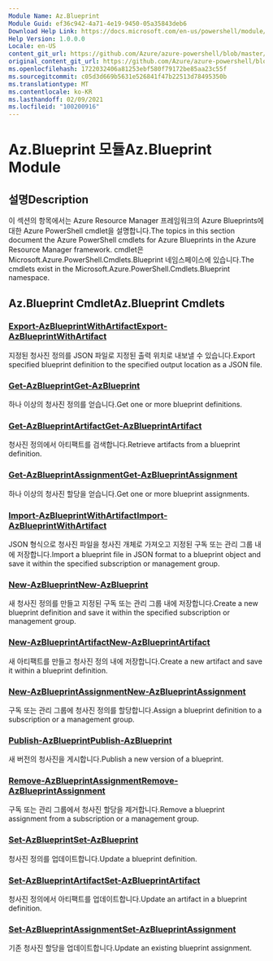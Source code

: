 ```yaml
---
Module Name: Az.Blueprint
Module Guid: ef36c942-4a71-4e19-9450-05a35843deb6
Download Help Link: https://docs.microsoft.com/en-us/powershell/module/az.blueprint
Help Version: 1.0.0.0
Locale: en-US
content_git_url: https://github.com/Azure/azure-powershell/blob/master/src/Blueprint/Blueprint/help/Az.Blueprint.md
original_content_git_url: https://github.com/Azure/azure-powershell/blob/master/src/Blueprint/Blueprint/help/Az.Blueprint.md
ms.openlocfilehash: 1722032406a81253ebf580f79172be85aa23c55f
ms.sourcegitcommit: c05d3d669b5631e526841f47b22513d78495350b
ms.translationtype: MT
ms.contentlocale: ko-KR
ms.lasthandoff: 02/09/2021
ms.locfileid: "100200916"
---
```

# <span data-ttu-id="643f5-101">Az.Blueprint 모듈</span><span class="sxs-lookup"><span data-stu-id="643f5-101">Az.Blueprint Module</span></span>
## <span data-ttu-id="643f5-102">설명</span><span class="sxs-lookup"><span data-stu-id="643f5-102">Description</span></span>
<span data-ttu-id="643f5-103">이 섹션의 항목에서는 Azure Resource Manager 프레임워크의 Azure Blueprints에 대한 Azure PowerShell cmdlet을 설명합니다.</span><span class="sxs-lookup"><span data-stu-id="643f5-103">The topics in this section document the Azure PowerShell cmdlets for Azure Blueprints in the Azure Resource Manager framework.</span></span> <span data-ttu-id="643f5-104">cmdlet은 Microsoft.Azure.PowerShell.Cmdlets.Blueprint 네임스페이스에 있습니다.</span><span class="sxs-lookup"><span data-stu-id="643f5-104">The cmdlets exist in the Microsoft.Azure.PowerShell.Cmdlets.Blueprint namespace.</span></span>

## <span data-ttu-id="643f5-105">Az.Blueprint Cmdlet</span><span class="sxs-lookup"><span data-stu-id="643f5-105">Az.Blueprint Cmdlets</span></span>
### [<span data-ttu-id="643f5-106">Export-AzBlueprintWithArtifact</span><span class="sxs-lookup"><span data-stu-id="643f5-106">Export-AzBlueprintWithArtifact</span></span>](Export-AzBlueprintWithArtifact.md)
<span data-ttu-id="643f5-107">지정된 청사진 정의를 JSON 파일로 지정된 출력 위치로 내보낼 수 있습니다.</span><span class="sxs-lookup"><span data-stu-id="643f5-107">Export specified blueprint definition to the specified output location as a JSON file.</span></span> 

### [<span data-ttu-id="643f5-108">Get-AzBlueprint</span><span class="sxs-lookup"><span data-stu-id="643f5-108">Get-AzBlueprint</span></span>](Get-AzBlueprint.md)
<span data-ttu-id="643f5-109">하나 이상의 청사진 정의를 얻습니다.</span><span class="sxs-lookup"><span data-stu-id="643f5-109">Get one or more blueprint definitions.</span></span>

### [<span data-ttu-id="643f5-110">Get-AzBlueprintArtifact</span><span class="sxs-lookup"><span data-stu-id="643f5-110">Get-AzBlueprintArtifact</span></span>](Get-AzBlueprintArtifact.md)
<span data-ttu-id="643f5-111">청사진 정의에서 아티팩트를 검색합니다.</span><span class="sxs-lookup"><span data-stu-id="643f5-111">Retrieve artifacts from a blueprint definition.</span></span>

### [<span data-ttu-id="643f5-112">Get-AzBlueprintAssignment</span><span class="sxs-lookup"><span data-stu-id="643f5-112">Get-AzBlueprintAssignment</span></span>](Get-AzBlueprintAssignment.md)
<span data-ttu-id="643f5-113">하나 이상의 청사진 할당을 얻습니다.</span><span class="sxs-lookup"><span data-stu-id="643f5-113">Get one or more blueprint assignments.</span></span>

### [<span data-ttu-id="643f5-114">Import-AzBlueprintWithArtifact</span><span class="sxs-lookup"><span data-stu-id="643f5-114">Import-AzBlueprintWithArtifact</span></span>](Import-AzBlueprintWithArtifact.md)
<span data-ttu-id="643f5-115">JSON 형식으로 청사진 파일을 청사진 개체로 가져오고 지정된 구독 또는 관리 그룹 내에 저장합니다.</span><span class="sxs-lookup"><span data-stu-id="643f5-115">Import a blueprint file in JSON format to a blueprint object and save it within the specified subscription or management group.</span></span>

### [<span data-ttu-id="643f5-116">New-AzBlueprint</span><span class="sxs-lookup"><span data-stu-id="643f5-116">New-AzBlueprint</span></span>](New-AzBlueprint.md)
<span data-ttu-id="643f5-117">새 청사진 정의를 만들고 지정된 구독 또는 관리 그룹 내에 저장합니다.</span><span class="sxs-lookup"><span data-stu-id="643f5-117">Create a new blueprint definition and save it within the specified subscription or management group.</span></span>

### [<span data-ttu-id="643f5-118">New-AzBlueprintArtifact</span><span class="sxs-lookup"><span data-stu-id="643f5-118">New-AzBlueprintArtifact</span></span>](New-AzBlueprintArtifact.md)
<span data-ttu-id="643f5-119">새 아티팩트를 만들고 청사진 정의 내에 저장합니다.</span><span class="sxs-lookup"><span data-stu-id="643f5-119">Create a new artifact and save it within a blueprint definition.</span></span>

### [<span data-ttu-id="643f5-120">New-AzBlueprintAssignment</span><span class="sxs-lookup"><span data-stu-id="643f5-120">New-AzBlueprintAssignment</span></span>](New-AzBlueprintAssignment.md)
<span data-ttu-id="643f5-121">구독 또는 관리 그룹에 청사진 정의를 할당합니다.</span><span class="sxs-lookup"><span data-stu-id="643f5-121">Assign a blueprint definition to a subscription or a management group.</span></span>

### [<span data-ttu-id="643f5-122">Publish-AzBlueprint</span><span class="sxs-lookup"><span data-stu-id="643f5-122">Publish-AzBlueprint</span></span>](Publish-AzBlueprint.md)
<span data-ttu-id="643f5-123">새 버전의 청사진을 게시합니다.</span><span class="sxs-lookup"><span data-stu-id="643f5-123">Publish a new version of a blueprint.</span></span>

### [<span data-ttu-id="643f5-124">Remove-AzBlueprintAssignment</span><span class="sxs-lookup"><span data-stu-id="643f5-124">Remove-AzBlueprintAssignment</span></span>](Remove-AzBlueprintAssignment.md)
<span data-ttu-id="643f5-125">구독 또는 관리 그룹에서 청사진 할당을 제거합니다.</span><span class="sxs-lookup"><span data-stu-id="643f5-125">Remove a blueprint assignment from a subscription or a management group.</span></span>

### [<span data-ttu-id="643f5-126">Set-AzBlueprint</span><span class="sxs-lookup"><span data-stu-id="643f5-126">Set-AzBlueprint</span></span>](Set-AzBlueprint.md)
<span data-ttu-id="643f5-127">청사진 정의를 업데이트합니다.</span><span class="sxs-lookup"><span data-stu-id="643f5-127">Update a blueprint definition.</span></span>

### [<span data-ttu-id="643f5-128">Set-AzBlueprintArtifact</span><span class="sxs-lookup"><span data-stu-id="643f5-128">Set-AzBlueprintArtifact</span></span>](Set-AzBlueprintArtifact.md)
<span data-ttu-id="643f5-129">청사진 정의에서 아티팩트를 업데이트합니다.</span><span class="sxs-lookup"><span data-stu-id="643f5-129">Update an artifact in a blueprint definition.</span></span>

### [<span data-ttu-id="643f5-130">Set-AzBlueprintAssignment</span><span class="sxs-lookup"><span data-stu-id="643f5-130">Set-AzBlueprintAssignment</span></span>](Set-AzBlueprintAssignment.md)
<span data-ttu-id="643f5-131">기존 청사진 할당을 업데이트합니다.</span><span class="sxs-lookup"><span data-stu-id="643f5-131">Update an existing blueprint assignment.</span></span>

